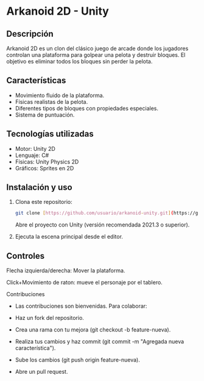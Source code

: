 # Arkanoid 2D - Unity

## Descripción

Arkanoid 2D es un clon del clásico juego de arcade donde los jugadores controlan una plataforma para golpear una pelota y destruir bloques. El objetivo es eliminar todos los bloques sin perder la pelota.

## Características

- Movimiento fluido de la plataforma.
- Físicas realistas de la pelota.
- Diferentes tipos de bloques con propiedades especiales.
- Sistema de puntuación.

## Tecnologías utilizadas

- Motor: Unity 2D
- Lenguaje: C#
- Físicas: Unity Physics 2D
- Gráficos: Sprites en 2D

## Instalación y uso

1. Clona este repositorio:

   ```bash
   git clone [https://github.com/usuario/arkanoid-unity.git](https://github.com/usuario/arkanoid-unity.git)
   ```
   Abre el proyecto con Unity (versión recomendada 2021.3 o superior).

2. Ejecuta la escena principal desde el editor.

## Controles

Flecha izquierda/derecha: Mover la plataforma.

Click+Movimiento de raton: mueve el personaje por el tablero.


Contribuciones

- Las contribuciones son bienvenidas. Para colaborar:

- Haz un fork del repositorio.

- Crea una rama con tu mejora (git checkout -b feature-nueva).

- Realiza tus cambios y haz commit (git commit -m "Agregada nueva característica").

- Sube los cambios (git push origin feature-nueva).

- Abre un pull request.
